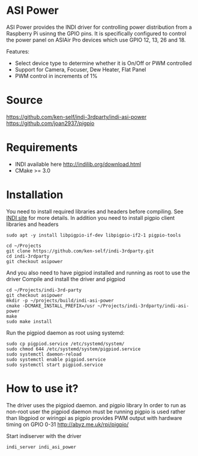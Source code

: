 # ASI Power
ASI Power provides the INDI driver for controlling power distribution from a Raspberry Pi usinng the GPIO pins.
It is specifically configured to control the power panel on ASIAir Pro devices which use GPIO 12, 13, 26 and 18.

Features:
  - Select device type to determine whether it is On/Off or PWM controlled
  - Support for Camera, Focuser, Dew Heater, Flat Panel
  - PWM control in increments of 1%

# Source
https://github.com/ken-self/indi-3rdparty/indi-asi-power
https://github.com/joan2937/pigpio

# Requirements
* INDI available here http://indilib.org/download.html
* CMake >= 3.0

# Installation
You need to install required libraries and headers before compiling. See [INDI site](http://indilib.org/download.html) for more details.
In addition you need to install pigpio client libraries and headers
```
sudo apt -y install libpigpio-if-dev libpigpio-if2-1 pigpio-tools

cd ~/Projects
git clone https://github.com/ken-self/indi-3rdparty.git
cd indi-3rdparty
git checkout asipower
```
And you also need to have pigpiod installed and running as root to use the driver
Compile and install the driver and pigpiod
```
cd ~/Projects/indi-3rd-party
git checkout asipower
mkdir -p ~/projects/build/indi-asi-power
cmake -DCMAKE_INSTALL_PREFIX=/usr ~/Projects/indi-3rdparty/indi-asi-power
make
sudo make install
```
Run the pigpiod daemon as root using systemd:
```
sudo cp pigpiod.service /etc/systemd/system/
sudo chmod 644 /etc/systemd/system/pigpiod.service
sudo systemctl daemon-reload
sudo systemctl enable pigpiod.service
sudo systemctl start pigpiod.service
```

# How to use it?
The driver uses the pigpiod daemon. and pigpio library 
In order to run as non-root user the pigpiod daemon must be running
pigpio is used rather than libgpiod or wiringpi as pigpio provides PWM output
with hardware timing on GPIO 0-31
http://abyz.me.uk/rpi/pigpio/

Start indiserver with the driver
```
indi_server indi_asi_power
```
